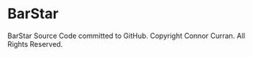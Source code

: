 BarStar
=======

BarStar Source Code committed to GitHub.  Copyright Connor Curran. All Rights Reserved. 
